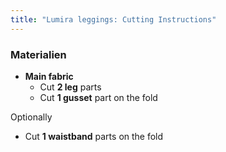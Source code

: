 ```yaml
---
title: "Lumira leggings: Cutting Instructions"
---
```


### Materialien

- **Main fabric**
  - Cut **2 leg** parts
  - Cut **1 gusset** part on the fold

Optionally

- Cut **1 waistband** parts on the fold
